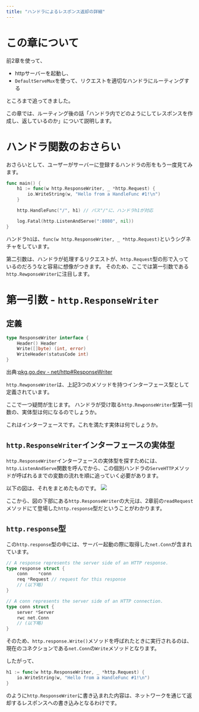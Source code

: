 ```yaml
---
title: "ハンドラによるレスポンス返却の詳細"
---
```

# この章について
前2章を使って、
- httpサーバーを起動し、
- `DefaultServeMux`を使って、リクエストを適切なハンドラにルーティングする

ところまで追ってきました。

この章では、ルーティング後の話「ハンドラ内でどのようにしてレスポンスを作成し、返しているのか」について説明します。


# ハンドラ関数のおさらい
おさらいとして、ユーザーがサーバーに登録するハンドラの形をもう一度見てみます。
```go
func main() {
	h1 := func(w http.ResponseWriter, _ *http.Request) {
		io.WriteString(w, "Hello from a HandleFunc #1!\n")
	}

	http.HandleFunc("/", h1) // パス"/"に、ハンドラh1が対応

	log.Fatal(http.ListenAndServe(":8080", nil))
}
```
ハンドラ`h1`は、`func(w http.ResponseWriter, _ *http.Request)`というシグネチャをしています。

第二引数は、ハンドラが処理するリクエストが、`http.Request`型の形で入っているのだろうなと容易に想像がつきます。
そのため、ここでは第一引数である`http.RewponseWriter`に注目します。

# 第一引数 - `http.ResponseWriter`
## 定義
```go
type ResponseWriter interface {
    Header() Header
    Write([]byte) (int, error)
    WriteHeader(statusCode int)
}
```
出典:[pkg.go.dev - net/http#ResponseWriter](https://pkg.go.dev/net/http#ResponseWriter)

`http.RewponseWriter`は、上記3つのメソッドを持つインターフェース型として定義されています。

ここで一つ疑問が生じます。
ハンドラが受け取る`http.RewponseWriter`型第一引数の、実体型は何になるのでしょうか。

これはインターフェースです。これを満たす実体は何でしょうか。

## `http.ResponseWriter`インターフェースの実体型
`http.ResponseWriter`インターフェースの実体型を探すためには、`http.ListenAndServe`関数を呼んでから、この個別ハンドラの`ServeHTTP`メソッドが呼ばれるまでの変数の流れを順に追っていく必要があります。

以下の図は、それをまとめたものです。
![](https://storage.googleapis.com/zenn-user-upload/deaebf46c7575b36c774a3a1.png)

ここから、図の下部にある`http.ResponseWriter`の大元は、2章前の`readRequest`メソッドにて登場した`http.response`型だということがわかります。

## `http.response`型
この`http.response`型の中には、サーバー起動の際に取得した`net.Conn`が含まれています。
```go
// A response represents the server side of an HTTP response.
type response struct {
	conn	*conn
	req	*Request // request for this response
    // (以下略)
}

// A conn represents the server side of an HTTP connection.
type conn struct {
    server *Server
    rwc net.Conn
    // (以下略)
}
```
そのため、`http.response.Write()`メソッドを呼ばれたときに実行されるのは、現在のコネクションである`net.Conn`の`Write`メソッドとなります。

したがって、
```go
h1 := func(w http.ResponseWriter, _ *http.Request) {
    io.WriteString(w, "Hello from a HandleFunc #1!\n")
}
```
のように`http.ResponseWriter`に書き込まれた内容は、ネットワークを通じて返却するレスポンスへの書き込みとなるわけです。